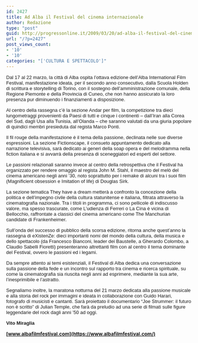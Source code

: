 ```yaml
---
id: 2427
title: Ad Alba il Festival del cinema internazionale
author: Redazione
type: "post"
guid: http://progressonline.it/2009/03/20/ad-alba-il-festival-del-cinema-internazionale/
url: "/?p=2427"
post_views_count:
- '10'
- '10'
categories: "['CULTURA E SPETTACOLO']"
---
```


<font face="Tahoma, sans-serif"><font size="2">Dal 17 al 22 marzo, la città di Alba ospita l’ottava edizione dell’Alba International Film Festival, manifestazione ideata, per il secondo anno consecutivo, dalla Scuola Holden di scrittura e storytelling di Torino, con il sostegno dell’amministrazione comunale, della Regione Piemonte e della Provincia di Cuneo, che non hanno assicurato la loro presenza pur diminuendo i finanziamenti a disposizione.</font></font>

<font face="Tahoma, sans-serif"><font size="2">Al centro della rassegna c’è la sezione Andar per film, la competizione tra dieci lungometraggi provenienti da Paesi di tutti e cinque i continenti – dall’Iran alla Corea del Sud, dagli Usa alla Tunisia, all’Olanda – che saranno valutati da una giuria popolare di quindici membri presieduta dal regista Marco Ponti.</font></font>

<font face="Tahoma, sans-serif"><font size="2">Il fil rouge della manifestazione è il tema della passione, declinata nelle sue diverse espressioni. La sezione Fictionscape, il consueto appuntamento dedicato alla narrazione televisiva, sarà dedicato ai generi della soap opera e del melodramma nella fiction italiana e si avvarrà della presenza di sceneggiatori ed esperti del settore.</font></font>

<font face="Tahoma, sans-serif"><font size="2">Le passioni relazionali saranno invece al centro della retrospettiva che il Festival ha organizzato per rendere omaggio al regista John M. Stahl, il maestro del melò del cinema americano negli anni ’30, noto soprattutto per i remake di alcuni tra i suoi film (Magnificient obsession e Imitation of life) di Douglas Sirk.</font></font>

<font face="Tahoma, sans-serif"><font size="2">La sezione tematica They have a dream metterà a confronto la concezione della politica e dell’impegno civile della cultura statunitense e italiana, filtrata attraverso la cinematografia nazionale. Tra i titoli in programma, ci sono pellicole di indiscusso valore, ma spesso trascurate, come L’udienza di Ferreri o La Cina è vicina di Bellocchio, raffrontate a classici del cinema americano come The Manchurian candidate di Frankenheimer.</font></font>

<font face="Tahoma, sans-serif"><font size="2">Sull’onda del successo di pubblico della scorsa edizione, ritorna anche quest’anno la rassegna di eXistenZe: dieci importanti nomi del mondo della cultura, della musica e dello spettacolo (da Francesco Bianconi, leader dei Baustelle, a Gherardo Colombo, a Claudio Sabelli Fioretti) presenteranno altrettanti film con al centro il tema dominante del Festival, ovvero le passioni ed i legami.</font></font>

<font face="Tahoma, sans-serif"><font size="2">Da sempre attento ai temi esistenziali, il Festival di Alba dedica una conversazione sulla passione della fede e un incontro sul rapporto tra cinema e ricerca spirituale, su come la cinematografia sia riuscita negli anni ad esprimere, mediante la sua arte, l’inesprimibile e l’astratto.</font></font>

<font face="Tahoma, sans-serif"><font size="2">Segnaliamo inoltre, la maratona notturna del 21 marzo dedicata alla passione musicale e alla storia del rock per immagini e ideata in collaborazione con Guido Harari, fotografo di musicisti e cantanti. Sarà proiettato il documentario “Joe Strummer: il futuro non è scritto” di Julian Temple, che farà da preludio ad una serie di filmati sulle figure leggendarie del rock dagli anni ’50 ad oggi. </font></font>

<font face="Tahoma, sans-serif"><font size="2">**Vito Miraglia**</font></font>

**<font size="2">[www.albafilmfestival.com](https://www.albafilmfestival.com/) </font>**